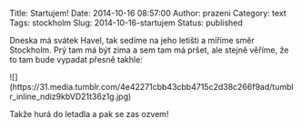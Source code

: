 Title: Startujem!
Date: 2014-10-16 08:57:00
Author: prazeni
Category: text
Tags: stockholm
Slug: 2014-10-16-startujem
Status: published

Dneska má svátek Havel, tak sedíme na jeho letišti a míříme směr
Stockholm. Prý tam má být zima a sem tam má pršet, ale stejně věříme, že
to tam bude vypadat přesně takhle:

</p>
![](https://31.media.tumblr.com/4e42271cbb43cbb4715c2d38c266f9ad/tumblr_inline_ndiz9kbVD21t36z1g.jpg)

</p>
Takže hurá do letadla a pak se zas ozvem!

</p>

